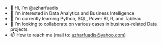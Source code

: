 - 👋 Hi, I’m @azharfuadis
- 👀 I’m interested in Data Analytics and Business Intelligence
- 🌱 I’m currently learning Python, SQL, Power BI, R, and Tableau
- 💞️ I’m looking to collaborate on various cases in business-related Data projects
- 📫 How to reach me (mail to: azharfuadis@yahoo.com)

<!---
azharfuadis/azharfuadis is a ✨ special ✨ repository because its `README.md` (this file) appears on your GitHub profile.
You can click the Preview link to take a look at your changes.
--->
